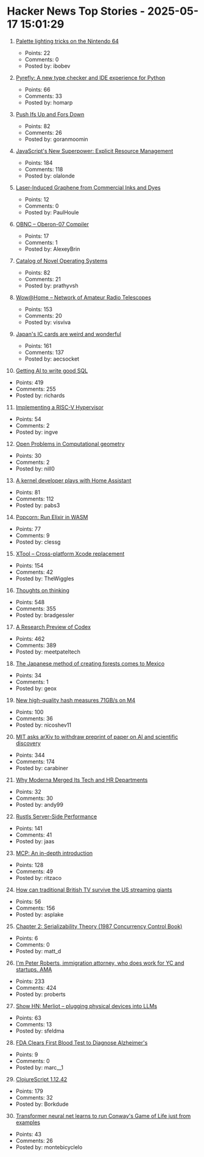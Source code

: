 # Hacker News Top Stories - 2025-05-17 15:01:29

1. [Palette lighting tricks on the Nintendo 64](https://30fps.net/pages/palette-lighting-tricks-n64/)
   - Points: 22
   - Comments: 0
   - Posted by: ibobev

2. [Pyrefly: A new type checker and IDE experience for Python](https://engineering.fb.com/2025/05/15/developer-tools/introducing-pyrefly-a-new-type-checker-and-ide-experience-for-python/)
   - Points: 66
   - Comments: 33
   - Posted by: homarp

3. [Push Ifs Up and Fors Down](https://matklad.github.io/2023/11/15/push-ifs-up-and-fors-down.html)
   - Points: 82
   - Comments: 26
   - Posted by: goranmoomin

4. [JavaScript's New Superpower: Explicit Resource Management](https://v8.dev/features/explicit-resource-management)
   - Points: 184
   - Comments: 118
   - Posted by: olalonde

5. [Laser-Induced Graphene from Commercial Inks and Dyes](https://advanced.onlinelibrary.wiley.com/doi/10.1002/advs.202412167)
   - Points: 12
   - Comments: 0
   - Posted by: PaulHoule

6. [OBNC – Oberon-07 Compiler](https://miasap.se/obnc/)
   - Points: 17
   - Comments: 1
   - Posted by: AlexeyBrin

7. [Catalog of Novel Operating Systems](https://github.com/prathyvsh/os-catalog)
   - Points: 82
   - Comments: 21
   - Posted by: prathyvsh

8. [Wow@Home – Network of Amateur Radio Telescopes](https://phl.upr.edu/wow/outreach)
   - Points: 153
   - Comments: 20
   - Posted by: visviva

9. [Japan's IC cards are weird and wonderful](https://aruarian.dance/blog/japan-ic-cards/)
   - Points: 161
   - Comments: 137
   - Posted by: aecsocket

10. [Getting AI to write good SQL](https://cloud.google.com/blog/products/databases/techniques-for-improving-text-to-sql)
   - Points: 419
   - Comments: 255
   - Posted by: richards

11. [Implementing a RISC-V Hypervisor](https://seiya.me/blog/riscv-hypervisor)
   - Points: 54
   - Comments: 2
   - Posted by: ingve

12. [Open Problems in Computational geometry](https://topp.openproblem.net/)
   - Points: 30
   - Comments: 2
   - Posted by: nill0

13. [A kernel developer plays with Home Assistant](https://lwn.net/SubscriberLink/1017720/7155ecb9602e9ef2/)
   - Points: 81
   - Comments: 112
   - Posted by: pabs3

14. [Popcorn: Run Elixir in WASM](https://popcorn.swmansion.com/)
   - Points: 77
   - Comments: 9
   - Posted by: clessg

15. [XTool – Cross-platform Xcode replacement](https://github.com/xtool-org/xtool)
   - Points: 154
   - Comments: 42
   - Posted by: TheWiggles

16. [Thoughts on thinking](https://dcurt.is/thinking)
   - Points: 548
   - Comments: 355
   - Posted by: bradgessler

17. [A Research Preview of Codex](https://openai.com/index/introducing-codex/)
   - Points: 462
   - Comments: 389
   - Posted by: meetpateltech

18. [The Japanese method of creating forests comes to Mexico](https://english.elpais.com/climate/2025-05-17/miyawaki-in-nezahualcoyotl-the-japanese-method-of-creating-forests-comes-to-mexico.html)
   - Points: 34
   - Comments: 1
   - Posted by: geox

19. [New high-quality hash measures 71GB/s on M4](https://github.com/Nicoshev/rapidhash)
   - Points: 100
   - Comments: 36
   - Posted by: nicoshev11

20. [MIT asks arXiv to withdraw preprint of paper on AI and scientific discovery](https://economics.mit.edu/news/assuring-accurate-research-record)
   - Points: 344
   - Comments: 174
   - Posted by: carabiner

21. [Why Moderna Merged Its Tech and HR Departments](https://www.wsj.com/articles/why-moderna-merged-its-tech-and-hr-departments-95318c2a)
   - Points: 32
   - Comments: 30
   - Posted by: andy99

22. [Rustls Server-Side Performance](https://www.memorysafety.org/blog/rustls-server-perf/)
   - Points: 141
   - Comments: 41
   - Posted by: jaas

23. [MCP: An in-depth introduction](https://www.speakeasy.com/mcp/mcp-tutorial)
   - Points: 128
   - Comments: 49
   - Posted by: ritzaco

24. [How can traditional British TV survive the US streaming giants](https://www.bbc.co.uk/news/articles/cx2enydkew3o)
   - Points: 56
   - Comments: 156
   - Posted by: asplake

25. [Chapter 2: Serializability Theory (1987 Concurrency Control Book)](http://muratbuffalo.blogspot.com/2025/05/chapter-2-serializability-theory.html)
   - Points: 6
   - Comments: 0
   - Posted by: matt_d

26. [I'm Peter Roberts, immigration attorney, who does work for YC and startups. AMA](undefined)
   - Points: 233
   - Comments: 424
   - Posted by: proberts

27. [Show HN: Merliot – plugging physical devices into LLMs](https://github.com/merliot/hub)
   - Points: 63
   - Comments: 13
   - Posted by: sfeldma

28. [FDA Clears First Blood Test to Diagnose Alzheimer's](https://www.bloomberg.com/news/articles/2025-05-16/fda-approves-first-blood-test-to-diagnose-alzheimer-s-disease)
   - Points: 9
   - Comments: 0
   - Posted by: marc__1

29. [ClojureScript 1.12.42](https://clojurescript.org/news/2025-05-16-release)
   - Points: 179
   - Comments: 32
   - Posted by: Borkdude

30. [Transformer neural net learns to run Conway's Game of Life just from examples](https://sidsite.com/posts/life-transformer/)
   - Points: 43
   - Comments: 26
   - Posted by: montebicyclelo

